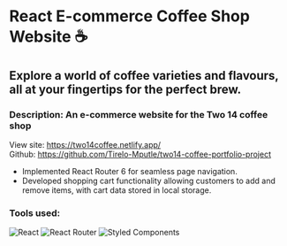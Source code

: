 # React E-commerce Coffee Shop Website ☕
## Explore a world of coffee varieties and flavours, all at your fingertips for the perfect brew.
### Description: An e-commerce website for the Two 14 coffee shop
View site: https://two14coffee.netlify.app/ <br>
Github: https://github.com/Tirelo-Mputle/two14-coffee-portfolio-project

* Implemented React Router 6 for seamless page navigation. 
* Developed shopping cart functionality allowing customers to add and remove items, with cart data stored in local storage.
### Tools used:
![React](https://img.shields.io/badge/react-%2320232a.svg?style=for-the-badge&logo=react&logoColor=%2361DAFB)
![React Router](https://img.shields.io/badge/React_Router-CA4245?style=for-the-badge&logo=react-router&logoColor=white)
![Styled Components](https://img.shields.io/badge/styled--components-DB7093?style=for-the-badge&logo=styled-components&logoColor=white)

